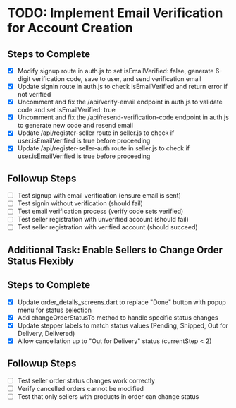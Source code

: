 # TODO: Implement Email Verification for Account Creation

## Steps to Complete

- [x] Modify signup route in auth.js to set isEmailVerified: false, generate 6-digit verification code, save to user, and send verification email
- [x] Update signin route in auth.js to check isEmailVerified and return error if not verified
- [x] Uncomment and fix the /api/verify-email endpoint in auth.js to validate code and set isEmailVerified: true
- [x] Uncomment and fix the /api/resend-verification-code endpoint in auth.js to generate new code and resend email
- [x] Update /api/register-seller route in seller.js to check if user.isEmailVerified is true before proceeding
- [x] Update /api/register-seller-auth route in seller.js to check if user.isEmailVerified is true before proceeding

## Followup Steps
- [ ] Test signup with email verification (ensure email is sent)
- [ ] Test signin without verification (should fail)
- [ ] Test email verification process (verify code sets verified)
- [ ] Test seller registration with unverified account (should fail)
- [ ] Test seller registration with verified account (should succeed)

## Additional Task: Enable Sellers to Change Order Status Flexibly

## Steps to Complete

- [x] Update order_details_screens.dart to replace "Done" button with popup menu for status selection
- [x] Add changeOrderStatusTo method to handle specific status changes
- [x] Update stepper labels to match status values (Pending, Shipped, Out for Delivery, Delivered)
- [x] Allow cancellation up to "Out for Delivery" status (currentStep < 2)

## Followup Steps
- [ ] Test seller order status changes work correctly
- [ ] Verify cancelled orders cannot be modified
- [ ] Test that only sellers with products in order can change status
